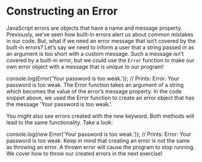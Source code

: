 # Constructing an Error

JavaScript errors are objects that have a name and message property. Previously, we’ve seen how built-in errors alert us about common mistakes in our code. But, what if we need an error message that isn’t covered by the built-in errors? Let’s say we need to inform a user that a string passed in as an argument is too short with a custom message. Such a message isn’t covered by a built-in error, but we could use the `Error` function to make our own error object with a message that is unique to our program!

console.log(Error('Your password is too weak.'));
// Prints: Error: Your password is too weak.
The Error function takes an argument of a string which becomes the value of the error’s message property. In the code snippet above, we used the Error function to create an error object that has the message 'Your password is too weak.'.

You might also see errors created with the new keyword. Both methods will lead to the same functionality. Take a look:

console.log(new Error('Your password is too weak.'));
// Prints: Error: Your password is too weak.
Keep in mind that creating an error is not the same as throwing an error. A thrown error will cause the program to stop running. We cover how to throw our created errors in the next exercise!